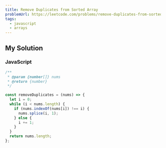```yaml
---
title: Remove Duplicates from Sorted Array
problemUrl: https://leetcode.com/problems/remove-duplicates-from-sorted-array/
tags:
  - javascript
  - arrays
---
```


## My Solution

### JavaScript

```javascript
/**
 * @param {number[]} nums
 * @return {number}
 */

const removeDuplicates = (nums) => {
  let i = 0;
  while (i < nums.length) {
    if (nums.indexOf(nums[i]) !== i) {
      nums.splice(i, 1);
    } else {
      i += 1;
    }
  }
  return nums.length;
};
```

